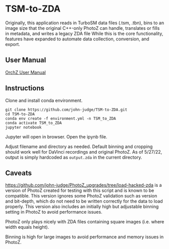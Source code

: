 # TSM-to-ZDA
Originally, this application reads in TurboSM data files (.tsm, .tbn), bins to an image size that the original C++-only PhotoZ can handle, translates or fills in metadata, and writes a legacy ZDA file
While this is the core functionality, features have expanded to automate data collection, conversion, and export.

## User Manual
[OrchZ User Manual]([url](https://docs.google.com/document/d/13jKigNSDtpZ_gP7-GxjhCbAx95AXcjIO4ldb4gicgj0/edit?usp=sharing))

## Instructions

Clone and install conda environment.
```
git clone https://github.com/john-judge/TSM-to-ZDA.git
cd TSM-to-ZDA
conda env create -f environment.yml -n TSM_to_ZDA
conda activate TSM_to_ZDA
jupyter notebook
```

Jupyter will open in browser. Open the ipynb file.

Adjust filename and directory as needed. Default binning and cropping should work well for DaVinci recordings and original PhotoZ.
As of 5/27/22, output is simply hardcoded as `output.zda` in the current directory.

## Caveats
https://github.com/john-judge/PhotoZ_upgrades/tree/load-hacked-zda is a version of PhotoZ created for testing with this script and is known to be compatible. This version ignores some PhotoZ validation such as version and bit-depth, which do not need to be written correctly for the data to load properly. This version also includes an initially high but adjustable binning setting in PhotoZ to avoid performance issues.

PhotoZ only plays nicely with ZDA files containing square images (i.e. where width equals height).

Binning is high for large images to avoid performance and memory issues in PhotoZ.
